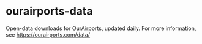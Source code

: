 # ourairports-data
Open-data downloads for OurAirports, updated daily. For more information, see
https://ourairports.com/data/
